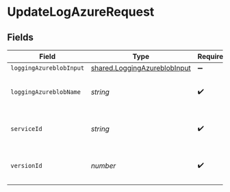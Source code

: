 # UpdateLogAzureRequest


## Fields

| Field                                                                        | Type                                                                         | Required                                                                     | Description                                                                  | Example                                                                      |
| ---------------------------------------------------------------------------- | ---------------------------------------------------------------------------- | ---------------------------------------------------------------------------- | ---------------------------------------------------------------------------- | ---------------------------------------------------------------------------- |
| `loggingAzureblobInput`                                                      | [shared.LoggingAzureblobInput](../../models/shared/loggingazureblobinput.md) | :heavy_minus_sign:                                                           | N/A                                                                          |                                                                              |
| `loggingAzureblobName`                                                       | *string*                                                                     | :heavy_check_mark:                                                           | The name for the real-time logging configuration.                            | test-log-endpoint                                                            |
| `serviceId`                                                                  | *string*                                                                     | :heavy_check_mark:                                                           | Alphanumeric string identifying the service.                                 | SU1Z0isxPaozGVKXdv0eY                                                        |
| `versionId`                                                                  | *number*                                                                     | :heavy_check_mark:                                                           | Integer identifying a service version.                                       | 1                                                                            |